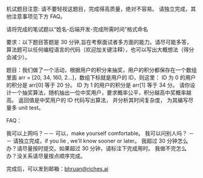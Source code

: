 机试题目注意:
请不要轻视这题目，完成得高质量，绝对不容易。
请独立完成，其他注意事项见下方 FAQ。

请将完成的笔试题以“姓名-后端开发-完成所需时间”格式命名

要求：以下题目答题是 30 分钟,旨在考察面试者多方面的能力。请尽可能多答，
算法题可以任何编程语言的代码（欢迎加关键注释），也可以写出大概想法（得分会减少）。

题目：我们做了一个活动，根据用户的积分来抽奖，用户的积分都保存在一个数组里面
arr = [20, 34, 160, 2…]，数组下标就是用户的 ID，则这里：
ID 为 0 的用户的积分是 arr[0] 等于 20 分。
ID 为 1 的用户的积分是 arr[1] 等于 34 分。
请你设计一个抽奖算法，随机抽出一位中奖用户，要求概率公平，积分越高中奖概率越高。
返回值是中奖用户的 ID
代码写出算法，
并分析其时间复杂度，
为其编写尽量多 unit test。

FAQ：

我可以上网吗？－－ 可以，make yourself comfortable。
我可以问别人吗？ －－ 请独立完成，if you lie , we'll know sooner or later。
我超过 30 分钟怎么办？请尽量按时提交。如果超过 30 分钟，请标注下完成用时。
我做不完怎么办？没关系请尽量按点顺序完成。

完成后，可以发到邮箱：bhruan@riches.ai
